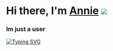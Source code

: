 # Hi there, I'm [Annie](https://daniilshat.ru/) ![](https://github.com/blackcater/blackcater/raw/main/images/Hi.gif) 
### Im just a user 
[![Typing SVG](https://readme-typing-svg.herokuapp.com?color=%2336BCF7&lines=Hello+my+name+Annie)](https://git.io/typing-svg)
